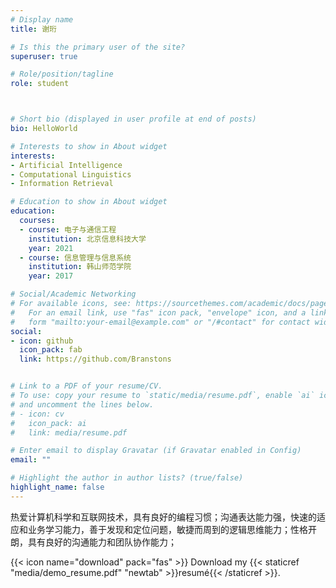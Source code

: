 ```yaml
---
# Display name
title: 谢珩

# Is this the primary user of the site?
superuser: true

# Role/position/tagline
role: student



# Short bio (displayed in user profile at end of posts)
bio: HelloWorld

# Interests to show in About widget
interests:
- Artificial Intelligence
- Computational Linguistics
- Information Retrieval

# Education to show in About widget
education:
  courses:
  - course: 电子与通信工程
    institution: 北京信息科技大学
    year: 2021
  - course: 信息管理与信息系统
    institution: 韩山师范学院
    year: 2017

# Social/Academic Networking
# For available icons, see: https://sourcethemes.com/academic/docs/page-builder/#icons
#   For an email link, use "fas" icon pack, "envelope" icon, and a link in the
#   form "mailto:your-email@example.com" or "/#contact" for contact widget.
social:
- icon: github
  icon_pack: fab
  link: https://github.com/Branstons


# Link to a PDF of your resume/CV.
# To use: copy your resume to `static/media/resume.pdf`, enable `ai` icons in `params.toml`, 
# and uncomment the lines below.
# - icon: cv
#   icon_pack: ai
#   link: media/resume.pdf

# Enter email to display Gravatar (if Gravatar enabled in Config)
email: ""

# Highlight the author in author lists? (true/false)
highlight_name: false
---
```


热爱计算机科学和互联⽹技术，具有良好的编程习惯；沟通表达能⼒强，快速的适应和业务学习能⼒，善于发现和定位问题，敏捷而周到的逻辑思维能⼒；性格开朗，具有良好的沟通能⼒和团队协作能⼒；


{{< icon name="download" pack="fas" >}} Download my {{< staticref "media/demo_resume.pdf" "newtab" >}}resumé{{< /staticref >}}.
